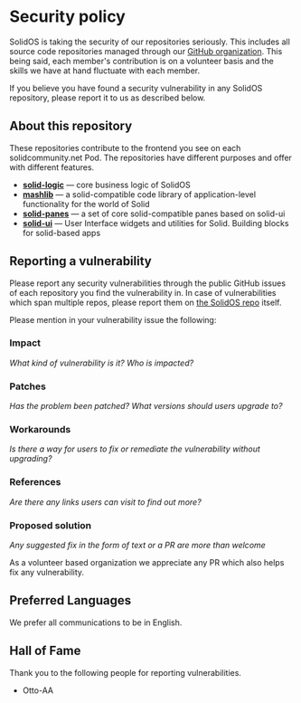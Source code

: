 # Security policy

SolidOS is taking the security of our repositories seriously. This includes all source code repositories managed through our [GitHub organization](https://github.com/solidos). This being said, each member's contribution is on a volunteer basis and the skills we have at hand fluctuate with each member.

If you believe you have found a security vulnerability in any SolidOS repository, please report it to us as described below.

## About this repository

These repositories contribute to the frontend you see on each solidcommunity.net Pod. The repositories have different purposes and offer with different features.

- [**solid-logic**](https://github.com/solidos/solid-logic) — core business logic of SolidOS
- [**mashlib**](https://github.com/solidos/mashlib/) — a solid-compatible code library of application-level functionality for the world of Solid
- [**solid-panes**](https://github.com/solidos/solid-panes) — a set of core solid-compatible panes based on solid-ui
- [**solid-ui**](https://github.com/solidos/solid-ui) — User Interface widgets and utilities for Solid. Building blocks for solid-based apps

## Reporting a vulnerability

Please report any security vulnerabilities through the public GitHub issues of each repository you find the vulnerability in. In case of vulnerabilities which span multiple repos, please report them on [the SolidOS repo](https://github.com/SolidOS/solidos/issues/new) itself.

Please mention in your vulnerability issue the following:

### Impact
_What kind of vulnerability is it? Who is impacted?_

### Patches
_Has the problem been patched? What versions should users upgrade to?_

### Workarounds
_Is there a way for users to fix or remediate the vulnerability without upgrading?_

### References
_Are there any links users can visit to find out more?_

### Proposed solution
_Any suggested fix in the form of text or a PR are more than welcome_

As a volunteer based organization we appreciate any PR which also helps fix any vulnerability.

## Preferred Languages

We prefer all communications to be in English.

## Hall of Fame

Thank you to the following people for reporting vulnerabilities.

  * Otto-AA

